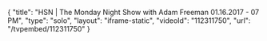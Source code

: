 {
    "title": "HSN | The Monday Night Show with Adam Freeman 01.16.2017 - 07 PM",
    "type": "solo",
    "layout": "iframe-static",
    "videoId": "112311750",
    "url": "\/tvpembed\/112311750"
}